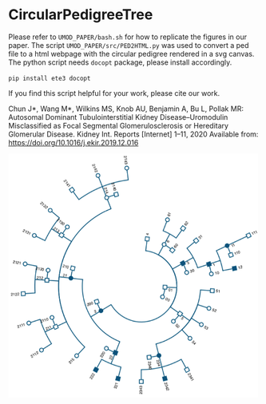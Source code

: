 # CircularPedigreeTree

Please refer to `UMOD_PAPER/bash.sh` for how to replicate the figures in our paper. The script `UMOD_PAPER/src/PED2HTML.py` was used to convert a ped file to a html webpage with the circular pedigree rendered in a svg canvas. The python script needs `docopt` package, please install accordingly.

`pip install ete3 docopt`

If you find this script helpful for your work, please cite our work.

Chun J*, Wang M*, Wilkins MS, Knob AU, Benjamin A, Bu L, Pollak MR: Autosomal Dominant Tubulointerstitial Kidney Disease–Uromodulin Misclassified as Focal Segmental Glomerulosclerosis or Hereditary Glomerular Disease. Kidney Int. Reports [Internet] 1–11, 2020 Available from: https://doi.org/10.1016/j.ekir.2019.12.016

<img src="./fgit.png" width="500" title="">

